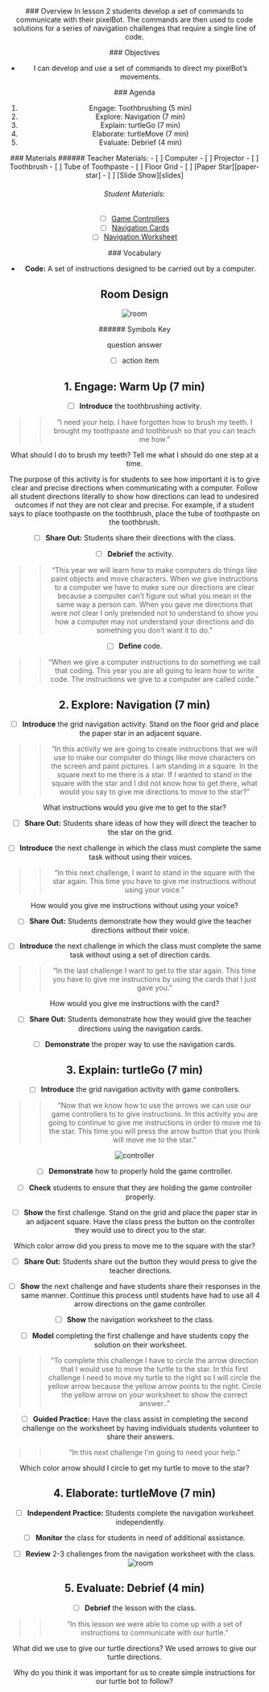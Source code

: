 <header class='header' title='pixelBotGo' subtitle='Lesson 02'/>

<notable>
<iconp src='/icons/activity.png'>### Overview</iconp>
In lesson 2 students develop a set of commands to communicate with their pixelBot. The commands are then used to code solutions for a series of navigation challenges that require a single line of code.

<iconp src='/icons/objectives.png'>### Objectives</iconp>
- I can develop and use a set of commands to direct my pixelBot’s movements.

<iconp src='/icons/agenda.png'>### Agenda</iconp>

1. Engage: Toothbrushing (5 min)
1. Explore: Navigation (7 min)
1. Explain: turtleGo (7 min)
1. Elaborate: turtleMove (7 min)
1. Evaluate: Debrief (4 min)

<note>
<iconp src='/icons/materials.png'>### Materials</iconp>
###### Teacher Materials:
- [ ] Computer
- [ ] Projector
- [ ] Toothbrush
- [ ] Tube of Toothpaste
- [ ] Floor Grid
- [ ] [Paper Star][paper-star]
- [ ] [Slide Show][slides]

###### Student Materials:
- [ ] [Game Controllers][paper-controllers]
- [ ] [Navigation Cards][direction-cards]
- [ ] [Navigation Worksheet][worksheet]

<iconp src='/icons/vocab.png'>### Vocabulary</iconp>

- **Code:** A set of instructions designed to be carried out by a computer.

</note>

<pagebreak/>

## Room Design

![room](/images/layout-grid.png)

<note borderLeft='2px solid green' mt='2em'>
###### Symbols Key

<iconp ml='1.65em' type='question'>question</iconp>
<iconp ml='1.65em' type='answer'>answer</iconp>
- [ ] action item
</note>

<pagebreak/>


## 1. Engage: Warm Up (7 min)
- [ ] **Introduce** the toothbrushing activity.
>> “I need your help. I have forgotten how to brush my teeth. I brought my toothpaste and toothbrush so that you can teach me how.”

<iconp type='question'>What should I do to brush my teeth? Tell me what I should do one step at a time.</iconp>

<note type='key' title='Key Points'>The purpose of this activity is for students to see how important it is to give clear and precise directions when communicating with a computer. Follow all student directions literally to show how directions can lead to undesired outcomes if not they are not clear and precise. For example, if a student says to place toothpaste on the toothbrush, place the tube of toothpaste on the toothbrush.</note>

- [ ] **Share Out:** Students share their directions with the class.

- [ ] **Debrief** the activity.
>> “This year we will learn how to make computers do things like paint objects and move characters. When we give instructions to a computer we have to make sure our directions are clear because a computer can’t figure out what you mean in the same way a person can. When you gave me directions that were not clear I only pretended not to understand to show you how a computer may not understand your directions and do something you don’t want it to do.”

- [ ] **Define** code.
>> “When we give a computer instructions to do something we call that coding. This year you are all going to learn how to write code. The instructions we give to a computer are called code.”

## 2. Explore: Navigation (7 min)
- [ ] **Introduce** the grid navigation activity. Stand on the floor grid and place the paper star in an adjacent square.
>> “In this activity we are going to create instructions that we will use to make our computer do things like move characters on the screen and paint pictures.
I am standing in a square. In the square next to me there is a star. If I wanted to stand in the square with the star and I did not know how to get there, what would you say to give me directions to move to the star?”

<iconp type='question'>What instructions would you give me to get to the star?</iconp>

- [ ] **Share Out:** Students share ideas of how they will direct the teacher to the star on the grid.

- [ ] **Introduce** the next challenge in which the class must complete the same task without using their voices.
>> “In this next challenge, I want to stand in the square with the star again. This time you have to give me instructions without using your voice.”

<iconp type='question'>How would you give me instructions without using your voice?</iconp>

- [ ] **Share Out:** Students demonstrate how they would give the teacher directions without their voice.

- [ ] **Introduce** the next challenge in which the class must complete the same task without using a set of direction cards.
>> “In the last challenge I want to get to the star again. This time you have to give me instructions by using the cards that I just gave you.”

<iconp type='question'>How would you give me instructions with the card?</iconp>

- [ ] **Share Out:** Students demonstrate how they would give the teacher directions using the navigation cards.

- [ ] **Demonstrate** the proper way to use the navigation cards.

## 3. Explain: turtleGo (7 min)
- [ ] **Introduce** the grid navigation activity with game controllers.
>> “Now that we know how to use the arrows we can use our game controllers to to give instructions. In this activity you are going to continue to give me instructions in order to move me to the star. This time you will press the arrow button that you think will move me to the star.”

<note>![controller](./images/game-controller.png)</note>

- [ ] **Demonstrate** how to properly hold the game controller.

- [ ] **Check** students to ensure that they are holding the game controller properly.

- [ ] **Show** the first challenge. Stand on the grid and place the paper star in an adjacent square. Have the class press the button on the controller they would use to direct you to the star.

<iconp type='question'>Which color arrow did you press to move me to the square with the star?</iconp>

- [ ] **Share Out:** Students share out the button they would press to give the teacher directions.

- [ ] **Show** the next challenge and have students share their responses in the same manner. Continue this process until students have had to use all 4 arrow directions on the game controller.

- [ ] **Show** the navigation worksheet to the class.

- [ ] **Model** completing the first challenge and have students copy the solution on their worksheet.
>> “To complete this challenge I have to circle the arrow direction that I would use to move the turtle to the star. In this first challenge I need to move my turtle to the right so I will circle the yellow arrow because the yellow arrow points to the right. Circle the yellow arrow on your worksheet to show the correct answer..”

- [ ] **Guided Practice:** Have the class assist in completing the second challenge on the worksheet by having individuals students volunteer to share their answers.
>> “In this next challenge I’m going to need your help.”

<iconp type='question'>Which color arrow should I circle to get my turtle to move to the star?</iconp>


## 4. Elaborate: turtleMove (7 min)
- [ ] **Independent Practice:** Students complete the navigation worksheet independently.

- [ ] **Monitor** the class for students in need of additional assistance.

- [ ] **Review** 2-3 challenges from the navigation worksheet with the class.
![room](./images/worksheet.png)

## 5. Evaluate: Debrief (4 min)
- [ ] **Debrief** the lesson with the class.
>> “In this lesson we were able to come up with a set of instructions to communicate with our turtle.”

<iconp type='question'>What did we use to give our turtle directions?</iconp>
<iconp type='answer'>We used arrows to give our turtle directions.</iconp>

<iconp type='question'>Why do you think it was important for us to create simple instructions for our turtle bot to follow?</iconp>

</notable>

[slides]: https://drive.google.com/open?id=1Ff8QsgmBG1q5Pa-Kq14IPe-3HArs8f7EAW73lxKFVBk
[paper-star]: https://drive.google.com/open?id=0B48_2vIyABioYThreXZIU3d5ckU
[paper-controllers]: https://drive.google.com/open?id=0B48_2vIyABioZ0Mzd3J5aURHMTg
[direction-cards]: https://drive.google.com/open?id=0B48_2vIyABioTDhLa1RYaDVzalE
[worksheet]: https://drive.google.com/open?id=0B48_2vIyABioOGZFVEgzc0d4cFE
